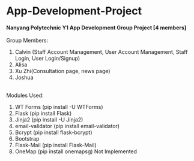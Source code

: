 # App-Development-Project
<span style="font-weight:bold;">Nanyang Polytechnic Y1 App Development Group Project [4 members]</span>
<br>
<br>
Group Members:
<ol>
    <li>Calvin (Staff Account Management, User Account Management, Staff Login, User Login/Signup)</li>
    <li>Alisa</li>
    <li>Xu Zhi(Consultation page, news page)</li>
    <li>Joshua</li>
</ol>
<br>
Modules Used:
<ol>
    <li>WT Forms (pip install -U WTForms)</li>
    <li>Flask (pip install Flask)</li>
    <li>Jinja2 (pip install -U Jinja2)</li>
    <li>email-validator (pip install email-validator)</li>
    <li>Bcrypt (pip install flask-bcrypt)</li>
    <li>Bootstrap</li>
    <li>Flask-Mail (pip install Flask-Mail)</li>
    <li>OneMap (pip install onemapsg) Not Implemented </li>
</ol>

